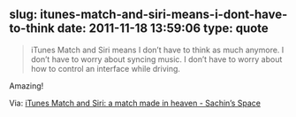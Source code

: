 slug: itunes-match-and-siri-means-i-dont-have-to-think
date: 2011-11-18 13:59:06
type: quote
---

> iTunes Match and Siri means I don’t have to think as much anymore. I don’t have to worry about syncing music. I don’t have to worry about how to control an interface while driving.

Amazing!

 Via: [iTunes Match and Siri: a match made in heaven - Sachin’s Space](http://sachin.posterous.com/itunes-match-and-siri)
